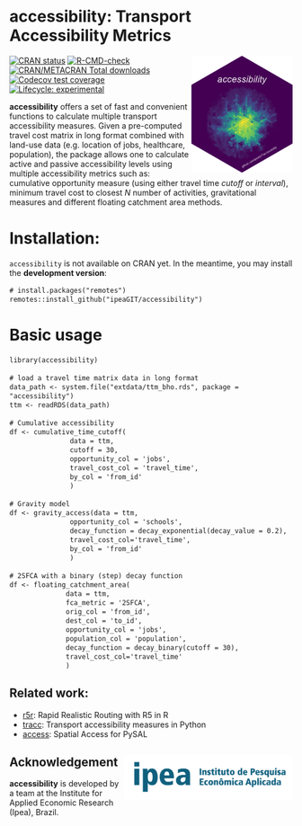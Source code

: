 # accessibility: Transport Accessibility Metrics

<img align="right" src="man/figures/logo.png?raw=true" alt="logo" width="180">

[![CRAN
status](https://www.r-pkg.org/badges/version/accessibility)](https://CRAN.R-project.org/package=accessibility) [![R-CMD-check](https://github.com/ipeaGIT/accessibility/workflows/R-CMD-check/badge.svg)](https://github.com/ipeaGIT/accessibility/actions) [![CRAN/METACRAN Total
   downloads](http://cranlogs.r-pkg.org/badges/grand-total/accessibility?color=yellow)](https://CRAN.R-project.org/package=accessibility) [![Codecov test coverage](https://codecov.io/gh/ipeaGIT/accessibility/branch/main/graph/badge.svg)](https://app.codecov.io/gh/ipeaGIT/accessibility?branch=main) [![Lifecycle: experimental](https://img.shields.io/badge/lifecycle-experimental-orange.svg)](https://lifecycle.r-lib.org/articles/stages.html) 


**accessibility** offers a set of fast and convenient functions to calculate multiple transport accessibility measures. Given a pre-computed travel cost matrix in long format combined with land-use data (e.g. location of jobs, healthcare, population), the package allows one to calculate active and passive accessibility levels using multiple accessibility metrics such as: cumulative opportunity measure (using either travel time *cutoff* or *interval*), minimum travel cost to closest *N* number of activities, gravitational measures and different floating catchment area methods.

# Installation:

`accessibility` is not available on CRAN yet. In the meantime, you may install the **development version**:

    # install.packages("remotes")
    remotes::install_github("ipeaGIT/accessibility")


# Basic usage

```
library(accessibility)

# load a travel time matrix data in long format
data_path <- system.file("extdata/ttm_bho.rds", package = "accessibility")
ttm <- readRDS(data_path)
 
# Cumulative accessibility
df <- cumulative_time_cutoff(
               data = ttm,
               cutoff = 30,
               opportunity_col = 'jobs',
               travel_cost_col = 'travel_time',
               by_col = 'from_id'
               )

# Gravity model
df <- gravity_access(data = ttm,
               opportunity_col = 'schools',
               decay_function = decay_exponential(decay_value = 0.2),
               travel_cost_col='travel_time',
               by_col = 'from_id'
               )
                       
# 2SFCA with a binary (step) decay function
df <- floating_catchment_area(
              data = ttm,
              fca_metric = '2SFCA',
              orig_col = 'from_id',
              dest_col = 'to_id',
              opportunity_col = 'jobs',
              population_col = 'population',
              decay_function = decay_binary(cutoff = 30),
              travel_cost_col='travel_time'
              )
```

## Related work:

-   [r5r](https://github.com/ipeaGIT/r5r): Rapid Realistic Routing with R5 in R
-   [tracc](https://github.com/jamaps/tracc): Transport accessibility measures in Python
-   [access](https://access.readthedocs.io/en/latest/): Spatial Access for PySAL


## Acknowledgement <a href="https://www.ipea.gov.br"><img src="man/figures/ipea_logo.png" alt="IPEA" align="right" width="300"/></a>

**accessibility** is developed by a team at the Institute for Applied Economic Research (Ipea), Brazil.
